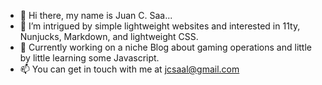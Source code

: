 - 👋 Hi there, my name is Juan C. Saa...
- 👀 I’m intrigued by simple lightweight websites and interested in 11ty, Nunjucks, Markdown, and lightweight CSS.
- 🌱 Currently working on a niche Blog about gaming operations and little by little learning some Javascript.
- 📫 You can get in touch with me at jcsaal@gmail.com

<!---
JCSaa/JCSaa is a ✨ special ✨ repository because its `README.md` (this file) appears on your GitHub profile.
You can click the Preview link to take a look at your changes.
--->

